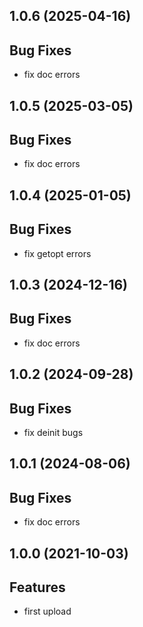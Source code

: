 ## 1.0.6 (2025-04-16)

## Bug Fixes

- fix doc errors

## 1.0.5 (2025-03-05)

## Bug Fixes

- fix doc errors

## 1.0.4 (2025-01-05)

## Bug Fixes

- fix getopt errors

## 1.0.3 (2024-12-16)

## Bug Fixes

- fix doc errors

## 1.0.2 (2024-09-28)

## Bug Fixes

- fix deinit bugs

## 1.0.1 (2024-08-06)

## Bug Fixes

- fix doc errors

## 1.0.0 (2021-10-03)

## Features

- first upload

